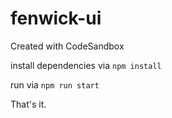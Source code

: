 # fenwick-ui
Created with CodeSandbox

install dependencies via `npm install`

run via `npm run start`

That's it.
